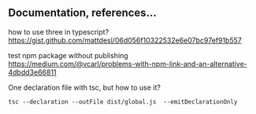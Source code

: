 ## Documentation, references...

how to use three in typescript?  
https://gist.github.com/mattdesl/06d056f10322532e6e07bc97ef91b557

test npm package without publishing  
https://medium.com/@vcarl/problems-with-npm-link-and-an-alternative-4dbdd3e66811


One declaration file with tsc, but how to use it?
```
tsc --declaration --outFile dist/global.js  --emitDeclarationOnly
```